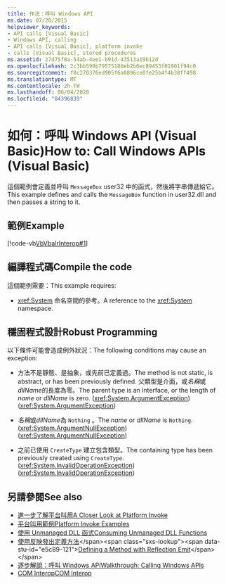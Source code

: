 ```yaml
---
title: 作法：呼叫 Windows API
ms.date: 07/20/2015
helpviewer_keywords:
- API calls [Visual Basic]
- Windows API, calling
- API calls [Visual Basic], platform invoke
- calls [Visual Basic], stored procedures
ms.assetid: 27d75f0a-54ab-4ee1-b91d-43513a19b12d
ms.openlocfilehash: 2c3bb599b79575180eb2b0ec89453f01901f94c0
ms.sourcegitcommit: f8c270376ed905f6a8896ce0fe25b4f4b38ff498
ms.translationtype: MT
ms.contentlocale: zh-TW
ms.lasthandoff: 06/04/2020
ms.locfileid: "84396839"
---
```

# <a name="how-to-call-windows-apis-visual-basic"></a><span data-ttu-id="e5c89-102">如何：呼叫 Windows API (Visual Basic)</span><span class="sxs-lookup"><span data-stu-id="e5c89-102">How to: Call Windows APIs (Visual Basic)</span></span>
<span data-ttu-id="e5c89-103">這個範例會定義並呼叫 `MessageBox` user32 中的函式，然後將字串傳遞給它。</span><span class="sxs-lookup"><span data-stu-id="e5c89-103">This example defines and calls the `MessageBox` function in user32.dll and then passes a string to it.</span></span>  
  
## <a name="example"></a><span data-ttu-id="e5c89-104">範例</span><span class="sxs-lookup"><span data-stu-id="e5c89-104">Example</span></span>  
 [!code-vb[VbVbalrInterop#1](~/samples/snippets/visualbasic/VS_Snippets_VBCSharp/VbVbalrInterop/VB/Class1.vb#1)]  
  
## <a name="compile-the-code"></a><span data-ttu-id="e5c89-105">編譯程式碼</span><span class="sxs-lookup"><span data-stu-id="e5c89-105">Compile the code</span></span>  
 <span data-ttu-id="e5c89-106">這個範例需要：</span><span class="sxs-lookup"><span data-stu-id="e5c89-106">This example requires:</span></span>  
  
- <span data-ttu-id="e5c89-107"><xref:System> 命名空間的參考。</span><span class="sxs-lookup"><span data-stu-id="e5c89-107">A reference to the <xref:System> namespace.</span></span>  
  
## <a name="robust-programming"></a><span data-ttu-id="e5c89-108">穩固程式設計</span><span class="sxs-lookup"><span data-stu-id="e5c89-108">Robust Programming</span></span>  
 <span data-ttu-id="e5c89-109">以下條件可能會造成例外狀況：</span><span class="sxs-lookup"><span data-stu-id="e5c89-109">The following conditions may cause an exception:</span></span>  
  
- <span data-ttu-id="e5c89-110">方法不是靜態、是抽象，或先前已定義過。</span><span class="sxs-lookup"><span data-stu-id="e5c89-110">The method is not static, is abstract, or has been previously defined.</span></span> <span data-ttu-id="e5c89-111">父類型是介面，或*名稱*或*dllName*的長度為零。</span><span class="sxs-lookup"><span data-stu-id="e5c89-111">The parent type is an interface, or the length of *name* or *dllName* is zero.</span></span> <span data-ttu-id="e5c89-112">(<xref:System.ArgumentException>)</span><span class="sxs-lookup"><span data-stu-id="e5c89-112">(<xref:System.ArgumentException>)</span></span>  
  
- <span data-ttu-id="e5c89-113">*名稱*或*dllName*為 `Nothing` 。</span><span class="sxs-lookup"><span data-stu-id="e5c89-113">The *name* or *dllName* is `Nothing`.</span></span> <span data-ttu-id="e5c89-114">(<xref:System.ArgumentNullException>)</span><span class="sxs-lookup"><span data-stu-id="e5c89-114">(<xref:System.ArgumentNullException>)</span></span>  
  
- <span data-ttu-id="e5c89-115">之前已使用 `CreateType` 建立包含類型。</span><span class="sxs-lookup"><span data-stu-id="e5c89-115">The containing type has been previously created using `CreateType`.</span></span> <span data-ttu-id="e5c89-116">(<xref:System.InvalidOperationException>)</span><span class="sxs-lookup"><span data-stu-id="e5c89-116">(<xref:System.InvalidOperationException>)</span></span>  
  
## <a name="see-also"></a><span data-ttu-id="e5c89-117">另請參閱</span><span class="sxs-lookup"><span data-stu-id="e5c89-117">See also</span></span>

- [<span data-ttu-id="e5c89-118">進一步了解平台叫用</span><span class="sxs-lookup"><span data-stu-id="e5c89-118">A Closer Look at Platform Invoke</span></span>](../../../framework/interop/consuming-unmanaged-dll-functions.md#a-closer-look-at-platform-invoke)
- [<span data-ttu-id="e5c89-119">平台叫用範例</span><span class="sxs-lookup"><span data-stu-id="e5c89-119">Platform Invoke Examples</span></span>](../../../framework/interop/platform-invoke-examples.md)
- [<span data-ttu-id="e5c89-120">使用 Unmanaged DLL 函式</span><span class="sxs-lookup"><span data-stu-id="e5c89-120">Consuming Unmanaged DLL Functions</span></span>](../../../framework/interop/consuming-unmanaged-dll-functions.md)
- <span data-ttu-id="e5c89-121">[使用反映發出定義方法](https://docs.microsoft.com/previous-versions/dotnet/netframework-4.0/w63y4d4f(v=vs.100))</span><span class="sxs-lookup"><span data-stu-id="e5c89-121">[Defining a Method with Reflection Emit](https://docs.microsoft.com/previous-versions/dotnet/netframework-4.0/w63y4d4f(v=vs.100))</span></span>
- [<span data-ttu-id="e5c89-122">逐步解說：呼叫 Windows API</span><span class="sxs-lookup"><span data-stu-id="e5c89-122">Walkthrough: Calling Windows APIs</span></span>](walkthrough-calling-windows-apis.md)
- [<span data-ttu-id="e5c89-123">COM Interop</span><span class="sxs-lookup"><span data-stu-id="e5c89-123">COM Interop</span></span>](index.md)
